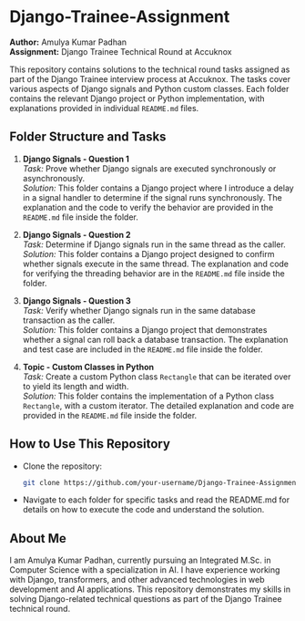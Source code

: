 # Django-Trainee-Assignment

**Author:** Amulya Kumar Padhan  
**Assignment:** Django Trainee Technical Round at Accuknox


This repository contains solutions to the technical round tasks assigned as part of the Django Trainee interview process at Accuknox. The tasks cover various aspects of Django signals and Python custom classes. Each folder contains the relevant Django project or Python implementation, with explanations provided in individual `README.md` files.

## Folder Structure and Tasks

1. **Django Signals - Question 1**  
   *Task:* Prove whether Django signals are executed synchronously or asynchronously.  
   *Solution:* This folder contains a Django project where I introduce a delay in a signal handler to determine if the signal runs synchronously. The explanation and the code to verify the behavior are provided in the `README.md` file inside the folder.

2. **Django Signals - Question 2**  
   *Task:* Determine if Django signals run in the same thread as the caller.  
   *Solution:* This folder contains a Django project designed to confirm whether signals execute in the same thread. The explanation and code for verifying the threading behavior are in the `README.md` file inside the folder.

3. **Django Signals - Question 3**  
   *Task:* Verify whether Django signals run in the same database transaction as the caller.  
   *Solution:* This folder contains a Django project that demonstrates whether a signal can roll back a database transaction. The explanation and test case are included in the `README.md` file inside the folder.

4. **Topic - Custom Classes in Python**  
   *Task:* Create a custom Python class `Rectangle` that can be iterated over to yield its length and width.  
   *Solution:* This folder contains the implementation of a Python class `Rectangle`, with a custom iterator. The detailed explanation and code are provided in the `README.md` file inside the folder.

## How to Use This Repository

- Clone the repository:
  ```bash
  git clone https://github.com/your-username/Django-Trainee-Assignment.git

- Navigate to each folder for specific tasks and read the README.md for details on how to execute the code and understand the solution.

## About Me
I am Amulya Kumar Padhan, currently pursuing an Integrated M.Sc. in Computer Science with a specialization in AI. I have experience working with Django, transformers, and other advanced technologies in web development and AI applications. This repository demonstrates my skills in solving Django-related technical questions as part of the Django Trainee technical round.
